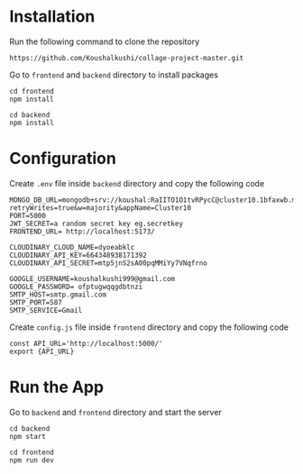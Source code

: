 # Installation
Run the following command to clone the repository
```
https://github.com/Koushalkushi/collage-project-master.git
```
Go to ```frontend``` and ```backend``` directory to install packages
```
cd frontend
npm install
```
```
cd backend
npm install
```
# Configuration
Create ```.env``` file inside ```backend``` directory and copy the following code

```
MONGO_DB_URL=mongodb+srv://koushal:RaIITO1O1tvRPycC@cluster10.1bfaxwb.mongodb.net/?retryWrites=true&w=majority&appName=Cluster10
PORT=5000
JWT_SECRET=a random secret key eg.secretkey
FRONTEND_URL= http://localhost:5173/

CLOUDINARY_CLOUD_NAME=dyoeabklc
CLOUDINARY_API_KEY=664348938171392
CLOUDINARY_API_SECRET=mtp5jnS2sA00pqMMiYy7VNqfrno

GOOGLE_USERNAME=koushalkushi999@gmail.com
GOOGLE_PASSWORD= ofptugwqqgdbtnzi
SMTP_HOST=smtp.gmail.com
SMTP_PORT=587
SMTP_SERVICE=Gmail

```
Create ```config.js``` file inside ```frontend``` directory and copy the following code
```
const API_URL='http://localhost:5000/'
export {API_URL}
```


# Run the App
Go to ```backend``` and ```frontend``` directory and start the server
```
cd backend
npm start
```
```
cd frontend
npm run dev
```

